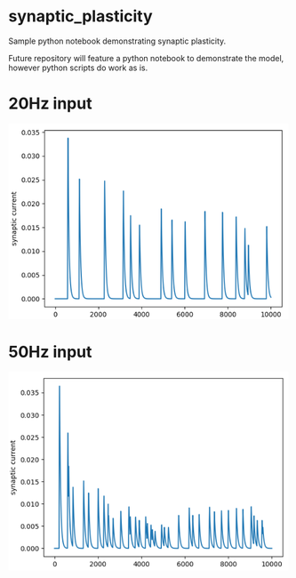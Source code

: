 # synaptic_plasticity
Sample python notebook demonstrating synaptic plasticity.

Future repository will feature a python notebook to demonstrate the model, however python scripts do work as is.

# 20Hz input

![20hz](/20hz.png)

# 50Hz input

![50hz](/50hz.png)
